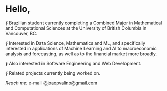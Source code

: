 # Hello,
$\oint$ Brazilian student currently completing a Combined Major in Mathematical and Computational Sciences at the University of British Columbia in Vancouver, BC.

$\oint$ Interested in Data Science, Mathematics and ML, and specifically interested in applications of Machine Learning and AI to macroeconomic analysis and forecasting, as well as to the financial market more broadly.

$\oint$ Also interested in Software Engineering and Web Development.

$\oint$ Related projects currently being worked on.

*Reach me:* e-mail @joaopvalino@gmail.com
